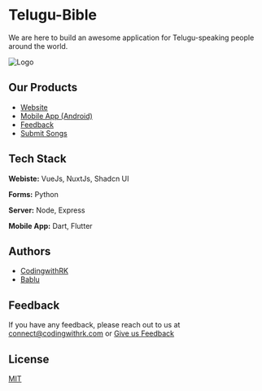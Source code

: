 
# Telugu-Bible

We are here to build an awesome application for Telugu-speaking people around the world.

![Logo](https://avatars.githubusercontent.com/u/195589235)

## Our Products

- [Website](https://telugu-bible.in/)
- [Mobile App (Android)](https://play.google.com/store/apps/details?id=com.codingwithrk.bible_app)
- [Feedback](https://feedback.telugu-bible.in/)
- [Submit Songs](https://songs-form.telugu-bible.in/)


## Tech Stack

**Webiste:** VueJs, NuxtJs, Shadcn UI

**Forms:** Python

**Server:** Node, Express

**Mobile App:** Dart, Flutter


## Authors

- [CodingwithRK](https://www.github.com/codingwithrk)
- [Bablu](https://www.github.com/Bablu263)


## Feedback

If you have any feedback, please reach out to us at connect@codingwithrk.com or [Give us Feedback](https://feedback.telugu-bible.in/)


## License

[MIT](https://github.com/Telugu-Bible/.github?tab=MIT-1-ov-file)
